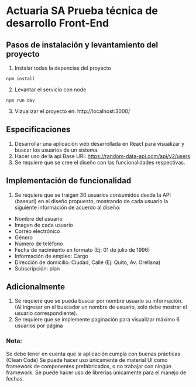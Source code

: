 # Actuaria SA Prueba técnica de desarrollo Front-End
## Pasos de instalación y levantamiento del proyecto
1. Instalar todas la depencias del proyecto
```
npm install
```

2. Levantar el servicio con node
```
npm run dev
```

3. Vizualizar el proyecto en: http://localhost:3000/

## Especificaciones

1. Desarrollar una aplicación web desarrollada en React para visualizar y buscar los usuarios de
un sistema.
2. Hacer uso de la api Base URI: https://random-data-api.com/api/v2/users
3. Se requiere que se cree el diseño con las funcionalidades
respectivas.

## Implementación de funcionalidad

1. Se requiere que se traigan 30 usuarios consumidos desde la API (baseurl) en el
diseño propuesto, mostrando de cada usuario la siguiente información de
acuerdo al diseño:
-  Nombre del usuario
-  Imagen de cada usuario
-  Correo electrónico
-  Género
-  Número de teléfono
-  Fecha de nacimiento en formato (Ej: 01 de julio de 1996)
-  Información de empleo: Cargo
-  Dirección de domicilio: Ciudad, Calle (Ej: Quito, Av. Orellana)
-  Subscripción: plan

## Adicionalmente

1. Se requiere que se pueda buscar por nombre usuario su información. (Al ingresar en el
buscador un nombre de usuario, solo debe mostrar el usuario correspondiente).
2. Se requiere que se implemente paginación para visualizar máximo 6 usuarios por página


### Nota:

Se debe tener en cuenta que la aplicación cumpla con buenas prácticas (Clean Code)
Se puede hacer uso únicamente de material UI como framework de componentes prefabricados,
o no trabajar con ningún framework. Se puede hacer uso de librerías únicamente para el manejo
de fechas.

